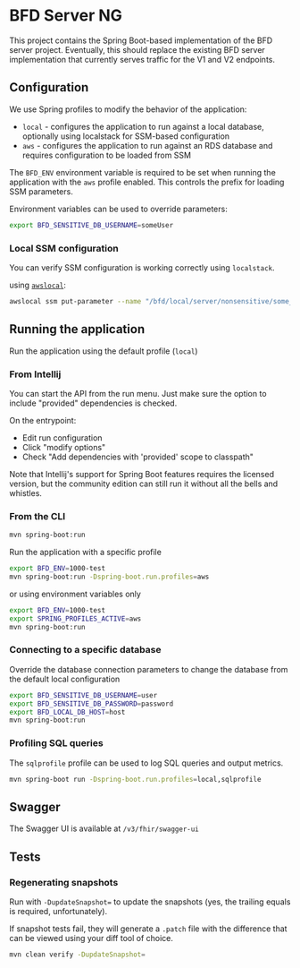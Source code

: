 # BFD Server NG

This project contains the Spring Boot-based implementation of the BFD server project.
Eventually, this should replace the existing BFD server implementation that currently serves traffic for the V1 and V2
endpoints.

## Configuration

We use Spring profiles to modify the behavior of the application:

- `local` - configures the application to run against a local database, optionally using localstack for SSM-based
  configuration
- `aws` - configures the application to run against an RDS database and requires configuration to be loaded from SSM

The `BFD_ENV` environment variable is required to be set when running the application with the `aws` profile enabled.
This controls the prefix for loading SSM parameters.

Environment variables can be used to override parameters:

```sh
export BFD_SENSITIVE_DB_USERNAME=someUser
```

### Local SSM configuration

You can verify SSM configuration is working correctly using `localstack`.

using [`awslocal`](https://github.com/localstack/awscli-local):

```sh
awslocal ssm put-parameter --name "/bfd/local/server/nonsensitive/some_key" --value "some_value" --overwrite --type String
```

## Running the application

Run the application using the default profile (`local`)

### From Intellij

You can start the API from the run menu. Just make sure the option to include "provided" dependencies is checked.

On the entrypoint:

- Edit run configuration
- Click "modify options"
- Check "Add dependencies with 'provided' scope to classpath"

Note that Intellij's support for Spring Boot features requires the licensed version,
but the community edition can still run it without all the bells and whistles.

### From the CLI

```sh
mvn spring-boot:run
```

Run the application with a specific profile

```sh
export BFD_ENV=1000-test
mvn spring-boot:run -Dspring-boot.run.profiles=aws
```

or using environment variables only

```sh
export BFD_ENV=1000-test
export SPRING_PROFILES_ACTIVE=aws
mvn spring-boot:run
```

### Connecting to a specific database

Override the database connection parameters to change the database from the default local configuration

```sh
export BFD_SENSITIVE_DB_USERNAME=user 
export BFD_SENSITIVE_DB_PASSWORD=password 
export BFD_LOCAL_DB_HOST=host 
mvn spring-boot:run
```

### Profiling SQL queries

The `sqlprofile` profile can be used to log SQL queries and output metrics.

```sh
mvn spring-boot run -Dspring-boot.run.profiles=local,sqlprofile
```

## Swagger

The Swagger UI is available at `/v3/fhir/swagger-ui`

## Tests

### Regenerating snapshots

Run with `-DupdateSnapshot=` to update the snapshots (yes, the trailing equals is required, unfortunately).

If snapshot tests fail, they will generate a `.patch` file with the difference that can be viewed using your diff tool of choice.

```sh
mvn clean verify -DupdateSnapshot=
```

